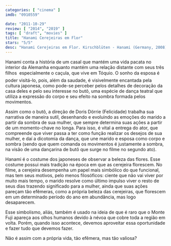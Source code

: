 ```yaml
---
categories: [ "cinema" ]
imdb: "0910559"

date: "2011-10-29"
review: [ "2014", "2019" ]
tags: [ "draft", "movies" ]
title: "Hanami Cerejeiras em Flor"
stars: "5/5"
desc: "Hanami Cerejeiras em Flor. Kirschblüten - Hanami (Germany, 2008). Dirigido por Doris Dörrie. Escrito por Doris Dörrie. Com Elmar Wepper, Hannelore Elsner, Aya Irizuki, Maximilian Brückner, Nadja Uhl, Birgit Minichmayr, Felix Eitner, Floriane Daniel, Celine Tanneberger."
---
```

Hanami conta a história de um casal que mantém uma vida pacata no interior da Alemanha enquanto mantém uma relação distante com seus três filhos  especialmente o caçula, que vive em Tóquio. O sonho da esposa é poder visitá-lo, pois, além da saudade, é visivelmente encantada pela cultura japonesa, como pode-se perceber pelos detalhes de decoração da casa deles e pelo seu interesse no butô, uma espécie de dança teatral que utiliza a expressão do corpo e seu efeito na sombra formada pelos movimentos.

Assim como o butô, a direção de Doris Dörrie (Felicidade) trabalha sua narrativa de maneira sutil, desenhando e evoluindo as emoções do marido a partir da sombra de sua mulher, que sempre determina suas ações a partir de um momento-chave no longa. Para isso, é vital a entrega do ator, que compreende que viver passa a ter como função realizar os desejos de sua mulher, e daí a dicotomia da dança, que une marido e esposa como corpo e sombra (sendo que quem comanda os movimentos é justamente a sombra, na visão de uma dançarina de butô que surge no filme no segundo ato).

Hanami é o costume dos japoneses de observar a beleza das flores. Esse costume possui mais tradição na época em que as cerejeira florescem. No filme, a cerejeira desempenha um papel mais simbólico do que funcional, mas tem seus motivos, pelo menos filosóficos: ciente que não vai viver por muito mais tempo, o marido resolve como último impulso viver o resto de seus dias trazendo significado para a mulher, ainda que suas ações pareçam tão efêmeras, como a própria beleza das cerejeiras, que florescem em um determinado período do ano em abundância, mas logo desaparecem.

Esse simbolismo, aliás, também é usado na ideia de que é raro que o Monte Fuji apareça aos olhos humanos devido à névoa que cobre toda a região em volta. Porém, quando isso acontece, devemos aproveitar essa oportunidade e fazer tudo que devemos fazer.

Não é assim com a própria vida, tão efêmera, mas tão valiosa?
